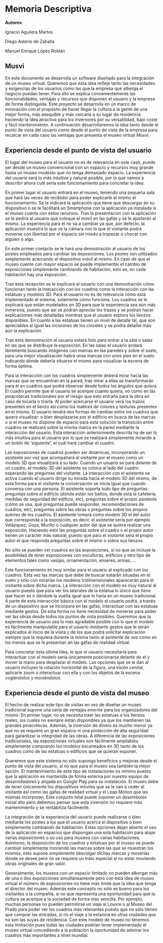# Memoria Descriptiva

**__Autores__**:

Ignacio Aguilera Martos

Diego Asterio de Zaballa

Manuel Enrique López Roldán

## Musvi
En este documento se desarrolla un software diseñado para la integración de un museo virtual. Queremos que esta idea refleje tanto las necesidades y exigencias de los usuarios como las que la empresa que alberga el negocio puedan tener. Para ello se explica convenientemente las funcionalidades, ventajas y recursos que disponen el usuario y la empresa de forma distinguida. Este proyecto se desarrolla en un marco de innovación con el propósito de hacer llegar la cultura a la gente de una mejor forma, más asequible y más cercana a su lugar de residencia haciendo la idea atractiva para los inversores por su versatilidad, bajo coste y fácil mantenimiento. A continuación desarrollaremos la idea tanto desde el punto de vista del usuario como desde el punto de vista de la empresa para recalcar en cada caso las ventajas que presenta el museo virtual Musvi.

## Experiencia desde el punto de vista del usuario
El lugar del museo para el usuario no es de relevancia en este caso, puede ser desde un museo convencional con un espacio y recursos muy grande hasta un museo modesto que no tenga demasiado espacio. La experiencia del usuario será lo más intuitiva y natural posible, por lo que vamos a describir ahora cuál sería este funcionamiento para concretar la idea.

En primer lugar el usuario entrará en el museo, teniendo una pequeña sala que hará las veces de recibidor para poder explicarle al mismo el funcionamiento. Se le indicará la aplicación que tiene que descargar en su dispositivo o se le facilitará un Smartphone con la aplicación ya instalada si el museo cuenta con estos recursos. Tras la presentación con la aplicación se le pedirá al usuario que coloque el móvil en las gafas y se le ajustarán al mismo. La experiencia para él no va a cambiar ya que, por defecto, la aplicación muestra lo que ve la cámara con lo que el visitante podrá moverse con libertad por el espacio sin miedo a tropezar o chocar con alguien o algo.

En este primer contacto se le hará una demostración al usuario de los postes empleados para cambiar las exposiciones. Los postes son utilizados simplemente acercando el dispositivo móvil al mismo. En caso de que el museo cuente con mayor espacio se puede implementar el cambio de exposiciones simplemente cambiando de habitación, esto es, en cada habitación hay una exposición.

Tras esta recepción se le explicará al usuario con una demostración cómo funcionan tanto la interacción con los cuadros como la interacción con las estatuas y modelos 3D. Para el usuario no es de relevancia cómo está implementado el sistema, solamente cómo funciona. Los cuadros se le explicará que están modelados en 3D para que la experiencia sea aún más inmersiva, puesto que así se podrán apreciar los trazos y se podrán hacer explicaciones más detalladas mientras que el usuario explora los lienzos disponibles. En cuanto a las estatuas tienen un nivel de detalle tal, que son apreciables al igual las incisiones de los cinceles y se podrá detallar más aún la explicación.

Tras esta demostración el usuario estará listo para entrar a la sala o salas en las que se distribuye la exposición. En las salas el usuario andará libremente buscando imágenes con marcas en las paredes y sobre el suelo, para una mejor visualización habrá unas marcas con unos pies en el suelo indicando dónde debería situarse el mismo para visualizar la escena de forma óptima.

Para la interacción con los cuadros simplemente deberá mirar hacia las marcas que se encuentran en la pared, tras mirar a ellas se transformarán para él en cuadros que podrá observar desde todos los ángulos que quiera. El cuadro permite que el usuario se acerque cuanto quiera, no como en las pinacotecas tradicionales por el riesgo que esto entraña para la obra en caso de tocarla o tirarla. Al poder acercarse el usuario verá los trazos presentes en el lienzo así como los matices de colores y texturas presentes en el mismo. El usuario tendrá dos formas de cambiar entre los cuadros que quiera visualizar: o bien desplazarse por el edificio en busca de las marcas o si el museo no dispone de espacio para esta solución la transición entre cuadros se realizará sobre la misma marca en la pared mediante la interacción del usuario. Esta interacción anteriormente descrita ha de ser lo más intuitiva para el usuario por lo que se realizará simplemente mirando a un botón de 'siguiente', el cuál hará cambiar el cuadro.

Las exposiciones de cuadros pueden ser dinámicas, incorporando un asistente por voz que acompañará al visitante por el museo como un modelo 3D que visualizará a su lado. Cuando un usuario se para delante de un cuadro, el modelo 3D del asistente se coloca al lado del cuadro esperando las preguntas del visitante. La interacción con el asistente se activa cuando el usuario dirige su mirada hacia el modelo 3D del mismo, de esta forma para el visitante la conversación se inicia igual que cuando conversa con una persona. El asistente soporta todo tipo de preguntas: preguntas sobre el edificio (dónde están los baños, donde está la cafetería, medidas de seguridad del edificio, etc), preguntas sobre el propio asistente (cómo se usa, qué preguntas puede responder, recomendaciones de cuadros,  etc), preguntas sobre las obras o preguntas sobre los propios autores de los cuadros. El asistente tomará como modelo 3D el del autor que corresponda a la exposición, es decir, el asistente sería por ejemplo Velázquez, Goya, Murillo o cualquier autor del que se quiera realizar una exposición. Haciendo esto las preguntas sobre el cuadro o el propio autor tienen un carácter más natural, puesto que para el visitante será el propio autor el que responda preguntas sobre él mismo o sobre sus lienzos.

No sólo se pueden ver cuadros en las exposiciones, si no que se incluye la posibilidad de tener exposiciones con esculturas, edificios y otro tipo de elementos tales como vasijas, ornamentación, enseres, armas, ...

Este funcionamiento es muy similar para el usuario al explicado con los cuadros. Esta vez las marcas que debe de buscar estarán situadas en el suelo y sólo con mirarlas los modelos tridimensionales aparecerán para el visitante sobre dicha marca. La interacción con el modelo es muy natural al usuario puesto que para ver los laterales de la estatua lo único que tiene que hacer es ir dándole la vuelta igual que lo haría en un museo tradicional. A parte de esta interacción básica con el modelo el usuario podrá, a través de un dispositivo que se incorpora en las gafas, interactuar con las estatuas mediante gestos. De esta forma no tiene necesidad de moverse para poder ver las obras desde todos los puntos de vista posibles. Queremos que la experiencia de usuario sea lo más agradable posible con lo que el modelo es fácilmente manipulable para el usuario mediante gestos que le serán explicados al inicio de la visita y de los que podrá solicitar explicación siempre que la requiera durante la misma tanto al asistente de voz como en los menús que se le presentan en las gafas de realidad virtual.

Para concretar esta última idea, lo que el usuario necesitaría para interactuar con el modelo sería únicamente posicionarse delante de el y mover la mano para desplazar el modelo. Las opciones que se le dan al usuario incluyen la rotación horizontal de la figura, una visión cenital, aplicarle zoom o interactuar con ella y con los objetos de la escena cogiéndolos y moviéndolos.

## Experiencia desde el punto de vista del museo
El hecho de realizar este tipo de visitas en vez de diseñar un museo tradicional supone una serie de ventajas enorme para los organizadores del mismo. En primer lugar, no se necesita traer las estatuas o los lienzos reales, los cuales no siempre están disponibles ya que los mantienen las grandes pinacotecas. Además, la inversión de dinero es mucho menor ya que no se requiere un gran espacio ni una protección de alta seguridad para garantizar la integridad de las obras. A diferencia de las exposiciones tradicionales, las exposiciones virtuales son fácilmente ampliables simplemente comprando los modelos escaneados en 3D tanto de los cuadros como de las estatuas o edificios que se quieran exponer.

Queremos que este sistema no sólo suponga beneficios y mejoras desde el punto de vista del usuario, si no que para el museo sea también la mejor opción. El mantenimiento de este tipo de instalaciones es mínimo puesto que la aplicación es mantenida de forma externa por nuestro equipo de desarrolladores y alojada en Google Play para su instalación. El museo debe de tener únicamente los dispositivos móviles que se le van a ceder al visitante así como las gafas de realidad virtual y el Leap Motion que las mismas incorporan. Este conjunto total puede suponer un desembolso inicial alto pero debemos pensar que esta inversión no requiere más mantenimiento y se rentabiliza fácilmente.

La integración de la experiencia del usuario puede realizarse o bien mediante los postes a los que el usuario acerca el dispositivo o bien simplemente cambiando de habitación. Estas opciones dejan abierto el uso de la aplicación en espacios que dispongan una sola habitación para alojar varias exposiciones o su uso para museos con varias habitaciones. Asimismo, la disposición de los cuadros y estatuas por el museo se puede cambiar simplemente moviendo las marcas sobre las que se muestran los mismos, esto supone simplemente descolgar dichas marcas y moverlas donde se desee pero no se requiere un trato especial al no estar moviendo obras originales de gran valor.

Generalmente, los museos con un espacio limitado no pueden albergar más de una o dos exposiciones simultáneamente pero con esta idea de museo virtual el número de exposiciones no tiene más límite que la idea que tenga el director del museo. Además este concepto no sólo es bueno para los visitantes o la compañía, si no que representa una oportunidad para que la cultura se acerque a la sociedad de forma más sencilla. Por ejemplo, muchas personas no pueden permitirse un viaje al Louvre o al Museo del Prado para poder ver los cuadros más relevantes puesto que no sólo tienen que comprar las entradas, si no el viaje y la estancia en otras ciudades que no son las suyas de residencia. Con este modelo de museo no tenemos esta limitación pues todas las ciudades podrían tener implementado el museo virtual concediendo a la población la oportunidad de admirar los cuadros más importantes a nivel mundial.
